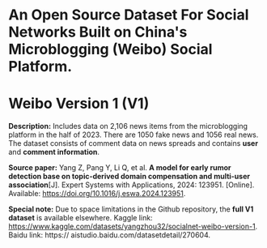 # An Open Source Dataset For Social Networks Built on China's Microblogging (Weibo) Social Platform.

###

# Weibo Version 1 (V1)

**Description:** Includes data on 2,106 news items from the microblogging platform in the half of 2023. There are 1050 fake news and 1056 real news. The dataset consists of comment data on news spreads and contains **user** and **comment information**. 

**Source paper:** Yang Z, Pang Y, Li Q, et al. **A model for early rumor detection base on topic-derived domain compensation and multi-user association**[J]. Expert Systems with Applications, 2024: 123951. [Online]. Available: https://doi.org/10.1016/j.eswa.2024.123951.

**Special note:** Due to space limitations in the Github repository, the **full V1 dataset** is available elsewhere. Kaggle link: https://www.kaggle.com/datasets/yangzhou32/socialnet-weibo-version-1. Baidu link: https:// aistudio.baidu.com/datasetdetail/270604.
